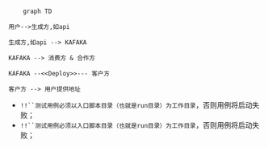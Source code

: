 ```mermaid

    graph TD

用户-->生成方,如api

生成方,如api --> KAFAKA

KAFAKA --> 消费方 & 合作方

KAFAKA --<<Deploy>>--- 客户方

客户方 --> 用户提供地址

```



* `!!``测试用例必须以入口脚本目录（也就是run目录）为工作目录`，否则用例将启动失败；
* `!!``测试用例必须以入口脚本目录（也就是run目录）为工作目录`，否则用例将启动失败；

